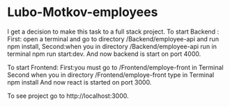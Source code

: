 # Lubo-Motkov-employees
I get a decision to make this task to a full stack project.
To start Backend :
First: open a terminal and go to directory /Backend/employee-api and run npm install,
Second:when you in directory  /Backend/employee-api run in terminal npm run start:dev.
And now backend is start on port 4000.

To start Frontend:
First:you must go to /Frontend/employe-front in Terminal
Second when you in directory  /Frontend/employe-front type in Terminal npm install
And now react is started on port 3000.

To see project go to http://localhost:3000.
